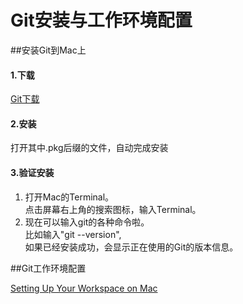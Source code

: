 # Git安装与工作环境配置
##安装Git到Mac上
####  1.下载
[Git下载](http://git-scm.com/download/mac)
#### 2.安装
打开其中.pkg后缀的文件，自动完成安装
#### 3.验证安装
1. 打开Mac的Terminal。  
点击屏幕右上角的搜索图标，输入Terminal。  
2. 现在可以输入git的各种命令啦。   
比如输入"git --version",   
如果已经安装成功，会显示正在使用的Git的版本信息。

##Git工作环境配置

[Setting Up Your Workspace on Mac](https://www.udacity.com/course/viewer#!/c-ud775/l-2980038599/m-3333158951)